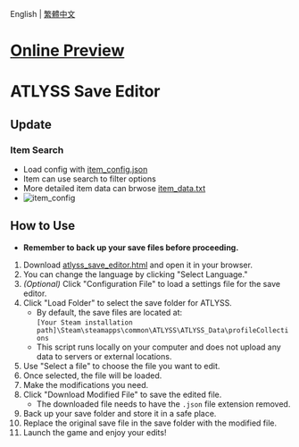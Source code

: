 English | [繁體中文](README_TCH.md)
# [Online Preview](https://toni20k5267.github.io/ATLYSS-Save-Editor/)
# ATLYSS Save Editor  
## Update
### Item Search
* Load config with [item_config.json](config/item_config.json)
* Item can use search to filter options
* More detailed item data can brwose [item_data.txt](data/only_level_item_data.txt)
* ![item_config](image/item_config.png)
## How to Use  
* **Remember to back up your save files before proceeding.**  

1. Download [atlyss_save_editor.html](atlyss_save_editor.html) and open it in your browser.  
2. You can change the language by clicking "Select Language."  
3. *(Optional)* Click "Configuration File" to load a settings file for the save editor.  
4. Click "Load Folder" to select the save folder for ATLYSS.  
   * By default, the save files are located at:  
     ```[Your Steam installation path]\Steam\steamapps\common\ATLYSS\ATLYSS_Data\profileCollections```  
   * This script runs locally on your computer and does not upload any data to servers or external locations.  
5. Use "Select a file" to choose the file you want to edit.  
6. Once selected, the file will be loaded.  
7. Make the modifications you need.  
8. Click "Download Modified File" to save the edited file.  
   * The downloaded file needs to have the ```.json``` file extension removed.
9. Back up your save folder and store it in a safe place.  
10. Replace the original save file in the save folder with the modified file.  
11. Launch the game and enjoy your edits!  
